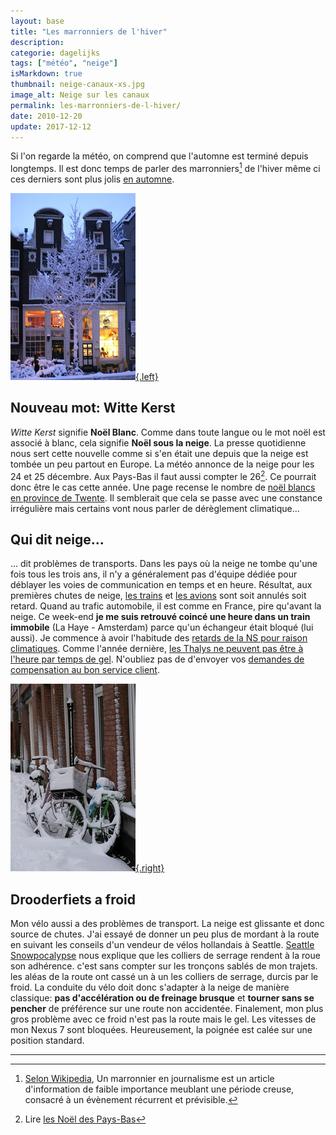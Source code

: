 ```yaml
---
layout: base
title: "Les marronniers de l'hiver"
description: 
categorie: dagelijks
tags: ["météo", "neige"]
isMarkdown: true
thumbnail: neige-canaux-xs.jpg
image_alt: Neige sur les canaux
permalink: les-marronniers-de-l-hiver/
date: 2010-12-20
update: 2017-12-12
---
```




Si l'on regarde la météo, on comprend que l'automne est terminé depuis longtemps. Il est donc temps de parler des marronniers[^1] de l'hiver même ci ces derniers sont plus jolis [en automne](/les-marronniers-de-l-automne).

<!--excerpt-->

[![Neige sur les canaux](neige-canaux-xs.jpg){.left}](/public/images/photos/2010-12/neige-canaux-s.jpg)
## Nouveau mot: Witte Kerst
*Witte Kerst* signifie **Noël Blanc**. Comme dans toute langue ou le mot noël est associé à blanc, cela signifie **Noël sous la neige**. La presse quotidienne nous sert cette nouvelle comme si s'en était une depuis que la neige est tombée un peu partout en Europe. La météo annonce de la neige pour les 24 et 25 décembre. Aux Pays-Bas il faut aussi compter le 26[^2]. Ce pourrait donc être le cas cette année. Une page recense le nombre de [noël blancs en province de Twente](http://www.weerstationlosser.nl/historie/feestdagen/Wanneer%20een%20witte%20Kerst/page.htm). Il semblerait que cela se passe avec une constance irrégulière mais certains vont nous parler de dérèglement climatique...

## Qui dit neige...
... dit problèmes de transports. Dans les pays où la neige ne tombe qu'une fois tous les trois ans, il n'y a généralement pas d'équipe dédiée pour déblayer les voies de communication en temps et en heure. Résultat, aux premières chutes de neige, [les trains](/tag/train/) et [les avions](/tag/avion/) sont soit annulés soit retard. Quand au trafic automobile, il est comme en France, pire qu'avant la neige. Ce week-end **je me suis retrouvé coincé une heure dans un train immobile** (La Haye - Amsterdam) parce qu'un échangeur était bloqué (lui aussi). Je commence à avoir l'habitude des [retards de la NS pour raison climatiques](/le-mauvais-temps). Comme l'année dernière, [les Thalys ne peuvent pas être à l'heure par temps de gel](/le-thalys-a-moins-grande-vitesse). N'oubliez pas de d'envoyer vos [demandes de compensation au bon service client](/thalys-comparatif-des-services-clients).

[![neige sur les vélos](neige-velos-xs.jpg){.right}](/public/images/photos/2010-12/neige-velos.jpg)
## Drooderfiets a froid
Mon vélo aussi a des problèmes de transport. La neige est glissante et donc source de chutes. J'ai essayé de donner un peu plus de mordant à la route en suivant les conseils d'un vendeur de vélos hollandais à Seattle. [Seattle Snowpocalypse](http://www.dutchbikeco.com/_blog/Dutch_Bike_Co_Weblog/post/Seattle_Snowpocalypse/) nous explique que les colliers de serrage rendent à la roue son adhérence. c'est sans compter sur les tronçons sablés de mon trajets. les aléas de la route ont cassé un à un les colliers de serrage, durcis par le froid. La conduite du vélo doit donc s'adapter à la neige de manière classique: **pas d'accélération ou de freinage brusque** et **tourner sans se pencher** de préférence sur une route non accidentée. Finalement, mon plus gros problème avec ce froid n'est pas la route mais le gel. Les vitesses de mon Nexus 7 sont bloquées. Heureusement, la poignée est calée sur une position standard.

---
[^1]: [Selon Wikipedia](http://fr.wikipedia.org/wiki/Marronnier_%28journalisme%29), Un marronnier en journalisme est un article d'information de faible importance meublant une période creuse, consacré à un évènement récurrent et prévisible.
[^2]: Lire [les Noël des Pays-Bas](/noel-des-pays-bas)